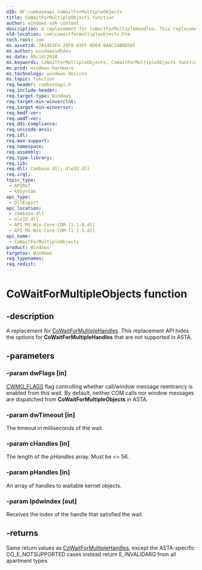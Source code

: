 ```yaml
---
UID: NF:combaseapi.CoWaitForMultipleObjects
title: CoWaitForMultipleObjects function
author: windows-sdk-content
description: A replacement for CoWaitForMultipleHandles. This replacement API hides the options for CoWaitForMultipleHandles that are not supported in ASTA.
old-location: com\cowaitformultipleobjects.htm
tech.root: com
ms.assetid: 7A14E4F4-20F0-43FF-8D64-9AAC34B8D56F
ms.author: windowssdkdev
ms.date: 09/14/2018
ms.keywords: CoWaitForMultipleObjects, CoWaitForMultipleObjects function [COM], com.cowaitformultipleobjects, combaseapi/CoWaitForMultipleObjects
ms.prod: windows-hardware
ms.technology: windows-devices
ms.topic: function
req.header: combaseapi.h
req.include-header: 
req.target-type: Windows
req.target-min-winverclnt: 
req.target-min-winversvr: 
req.kmdf-ver: 
req.umdf-ver: 
req.ddi-compliance: 
req.unicode-ansi: 
req.idl: 
req.max-support: 
req.namespace: 
req.assembly: 
req.type-library: 
req.lib: 
req.dll: Combase.dll; Ole32.dll
req.irql: 
topic_type:
 - APIRef
 - kbSyntax
api_type:
 - DllExport
api_location:
 - combase.dll
 - ole32.dll
 - API-MS-Win-Core-COM-l1-1-0.dll
 - API-MS-Win-Core-COM-l1-1-1.dll
api_name:
 - CoWaitForMultipleObjects
product: Windows
targetos: Windows
req.typenames: 
req.redist: 
---
```


# CoWaitForMultipleObjects function


## -description


A replacement for <a href="https://msdn.microsoft.com/en-us/library/ms680732(v=VS.85).aspx">CoWaitForMultipleHandles</a>. This replacement API hides the options for <b>CoWaitForMultipleHandles</b> that are not supported in ASTA.


## -parameters




### -param dwFlags [in]


<a href="https://msdn.microsoft.com/en-us/library/Hh404145(v=VS.85).aspx">CWMO_FLAGS</a> flag controlling whether call/window message reentrancy is enabled from this wait. By default, neither COM calls nor window messages are dispatched from <b>CoWaitForMultipleObjects</b> in ASTA.


### -param dwTimeout [in]

The timeout in milliseconds of the wait.


### -param cHandles [in]

The length of the <i>pHandles</i> array. Must be &lt;= 56.


### -param pHandles [in]

An array of handles to waitable kernel objects.


### -param lpdwindex [out]

Receives the index of the handle that satisfied the wait.


## -returns



Same return values as <a href="https://msdn.microsoft.com/en-us/library/ms680732(v=VS.85).aspx">CoWaitForMultipleHandles</a>, except the ASTA-specific CO_E_NOTSUPPORTED cases instead return E_INVALIDARG from all apartment types.



